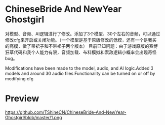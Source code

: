 # ChineseBride And NewYear Ghostgirl

对模型、音频、AI逻辑进行了修改。添加了3个模型、30个左右的音频，可以通过修改cfg来开启或关闭功能。（一个模型是基于原版修改的低模，还有一个是我买的高模，做了带裙子和不带裙子两个版本）
目前已知问题：由于游戏原版的赛博狂草代码和我个人能力有限，音频加载、布料模拟和索敌逻辑小概率会出现奇怪bug。

Modifications have been made to the model, audio, and AI logic.Added 3 models and around 30 audio files.Functionality can be turned on or off by modifying cfg

# Preview
https://github.com/TShineCN/ChineseBride-And-NewYear-Ghostgirl/blob/master/1.png

